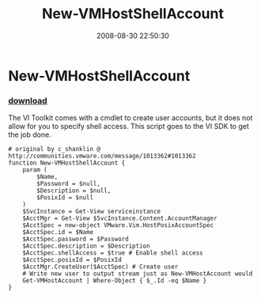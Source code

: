 ﻿---
pid:            563
poster:         halr9000
title:          New-VMHostShellAccount
date:           2008-08-30 22:50:30
format:         posh
parent:         0
parent:         0

---

# New-VMHostShellAccount

### [download](563.ps1)

The VI Toolkit comes with a cmdlet to create user accounts, but it does not allow for you to specify shell access. This script goes to the VI SDK to get the job done. 

```posh
# original by c_shanklin @ http://communities.vmware.com/message/1013362#1013362
function New-VMHostShellAccount {
	param (
		$Name,
		$Password = $null, 
		$Description = $null, 
		$PosixId = $null
	)
	$SvcInstance = Get-View serviceinstance
	$AcctMgr = Get-View $SvcInstance.Content.AccountManager
	$AcctSpec = new-object VMware.Vim.HostPosixAccountSpec
	$AcctSpec.id = $Name
	$AcctSpec.password = $Password
	$AcctSpec.description = $Description
	$AcctSpec.shellAccess = $true # Enable shell access
	$AcctSpec.posixId = $PosixId
	$AcctMgr.CreateUser($AcctSpec) # Create user
	# Write new user to output stream just as New-VMHostAccount would
	Get-VMHostAccount | Where-Object { $_.Id -eq $Name }
}
```
